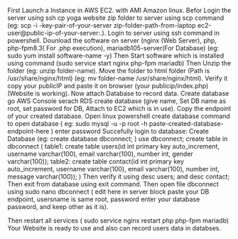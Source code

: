 First Launch a Instance in AWS EC2. with AMI Amazon linux.
Befor Login the server using ssh cp yoga website zip folder to server using scp command (eg: scp -i -key-pair-of-your-server zip-folder-path-from-laptop ec2-user@public-ip-of-your-server:.).
Login to server using ssh command in powershell.
Dounload the software on server (nginx (Web Server), php, php-fpm8.3( For .php execution), mariadb105-server(For Database) (eg: sudo yum install software-name -y)
Then Start software which is installed using command (sudo service start nginx php-fpm mariadb)
Then Unzip the folder (eg: unzip folder-name).
Move the folder to html folder (Path is /usr/share/nginx/html) (eg: mv folder-name /usr/share/nginx/html).
Verify it copy your publicIP and paste it on browser (your publicip/index.php) (Website is working).
Now attach Database to record data.
Create database go AWS Console serach RDS create database (give name, Set DB name as root, set password for DB, Attach to EC2 which is in use).
Copy the endpoint of your created database.
Open linux powershell create database command to open database ( eg: sudo mysql -u -p root -h  paste-created-database-endpoint-here ) enter password 
Succefully login to database:
Create Database (eg: create database dbconnect; )
use dbconnect;
create table in dbconnect (
table1: create table users(id int primary key auto_increment, username varchar(100), email varchar(100), number int, gender varchar(100));
table2: create table contact(id int primary key auto_increment, username varchar(100), email varchar(100), number int, message varchar(100));
)
Then verify it using desc users; and desc contact;
Then exit from database using exit command.
Then open file dbconnect using sudo nano dbconnect ( edit here in server block paste your DB endpoint, usersname is same root, password enter your database password, and keep other as it is).

Then restart all services ( sudo service nginx restart php php-fpm mariadb)
Your Website is ready to use and also can record users data in databses.
